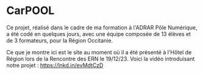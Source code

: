 # CarPOOL

Ce projet, réalisé dans le cadre de ma formation à l'ADRAR Pôle Numérique, a été codé en quelques jours, avec une équipe composée de 13 élèves et de 3 formateurs, pour la Région Occitanie.

Ce que je montre ici est le site au moment où il a été présenté à l'Hôtel de Région lors de la Rencontre des ERN le 19/12/23.
Voici la vidéo introduisant notre projet : https://lnkd.in/evMdtCzD 